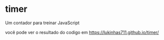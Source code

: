 # timer
Um contador para treinar JavaScript

você pode ver o resultado do codigo em https://lukinhas711.github.io/timer/
